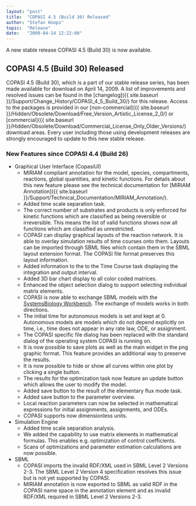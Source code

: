 ```yaml
---
layout: "post"
title:  "COPASI 4.5 (Build 30) Released"
author: "Stefan Hoops"
topic:  "Release"
date:   "2009-04-14 12:22:00"
---
```


A new stable release COPASI 4.5 (Build 30) is now available.

## COPASI 4.5 (Build 30) Released
COPASI 4.5 (Build 30), which is a part of our stable release series,
has been made available for download on April 14, 2009.  A list of
improvements and resolved issues can be found in the
[changelog]({{ site.baseurl }}/Support/Change_History/COPASI_4_5_Build_30/)
for this release. Access to the packages is provided in our 
[non-commercial]({{ site.baseurl }}/Hidden/Obsolete/Download/Free_Version_Artistic_License_2_0/)  or
[commercial]({{ site.baseurl }}/Hidden/Obsolete/Download/Commercial_License_Only_Older_Versions/)
download areas.  Every user including those using development releases are
strongly encouraged to update to this new stable release. 

### New Features since COPASI 4.4 (Build 26)

* Graphical User Interface (CopasiUI)
  * MIRIAM compliant annotation for the model, species, compartments,
    reactions, global quantities, and kinetic functions. For details
    about this new feature please see the technical documentation for
    [MIRIAM Annotation]({{ site.baseurl }}/Support/Technical_Documentation/MIRIAM_Annotation/). 
  * Added time scale separation task.
  * The correct number of substrates and products is only enforced for
    kinetic functions which are classified as being reversible or
    irreversible. This means the list of valid functions shows now all
    functions which are classified as unrestricted. 
  * COPASI can display graphical layouts of the reaction network. It
    is able to overlay simulation results of time courses onto
    them. Layouts can be imported through SBML files which contain them
    in the SBML layout extension format. The COPASI file format
    preserves this layout information.
  * Added information to the to the Time Course task displaying the integration and output interval.
  * Added 3D bar chart display to all color coded matrices. 
  * Enhanced the object selection dialog to support selecting individual matrix elements.  
  * COPASI is now able to exchange SBML models with the 
    [SystemsBiology Workbench](http://sbw.sourceforge.net). The exchange of
    models works in both directions. 
  * The initial time for autonomous models is set and kept at 0. 
    Autonomous models are models which do not depend explicitly on
    time, i.e., time does not appear in any rate law, ODE, or
    assignment.
  * The COPASI specific file dialog has been replaced with the
    standard dialog of the operating system COPASI is running on. 
  * It is now possible to save plots as well as the main widget in the
    png graphic format. This feature provides an additional way to
    preserve the results. 
  * It is now possible to hide or show all curves within one plot by clicking a single button.
  * The results for the optimization task now feature an update button which allows the user to modify the model.
  * Added save button to the result of the elementary flux mode task.
  * Added save button to the parameter overview.
  * Local reaction parameters can now be selected in mathematical
    expressions for initial assignments, assignments, and ODEs.   
  * COPASI supports now dimensionless units. 
* Simulation Engine
  * Added time scale separation analysis.
  * We added the capability to use matrix elements in mathematical
    formulas. This enables e.g. optimization of control coefficients. 
  * Scans of optimizations and parameter estimation calculations are now possible. 
* SBML
  * COPASI imports the invalid RDF/XML used in SBML Level 2 Versions
    2-3. The SBML Level 2 Version 4 specification resolves this issue
    but is not yet supported by COPASI. 
  * MIRIAM annotation is now exported to SBML as valid RDF in the
    COPASI name space in the annotation element and as invalid RDF/XML
    required in SBML Level 2 Versions 2-3. 


